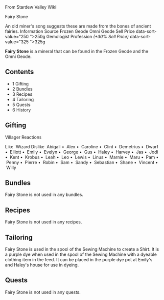 From Stardew Valley Wiki

Fairy Stone

An old miner's song suggests these are made from the bones of ancient fairies. Information Source Frozen Geode Omni Geode Sell Price data-sort-value="250 "&gt;250g Gemologist Profession *(+30% Sell Price)* data-sort-value="325 "&gt;325g

**Fairy Stone** is a mineral that can be found in the Frozen Geode and the Omni Geode.

## Contents

- 1 Gifting
- 2 Bundles
- 3 Recipes
- 4 Tailoring
- 5 Quests
- 6 History

## Gifting

Villager Reactions

Like  Wizard Dislike  Abigail •  Alex •  Caroline •  Clint •  Demetrius •  Dwarf •  Elliott •  Emily •  Evelyn •  George •  Gus •  Haley •  Harvey •  Jas •  Jodi •  Kent •  Krobus •  Leah •  Leo •  Lewis •  Linus •  Marnie •  Maru •  Pam •  Penny •  Pierre •  Robin •  Sam •  Sandy •  Sebastian •  Shane •  Vincent •  Willy

## Bundles

Fairy Stone is not used in any bundles.

## Recipes

Fairy Stone is not used in any recipes.

## Tailoring

Fairy Stone is used in the spool of the Sewing Machine to create a Shirt. It is a purple dye when used in the spool of the Sewing Machine with a dyeable clothing item in the feed. It can be placed in the purple dye pot at Emily's and Haley's house for use in dyeing.

## Quests

Fairy Stone is not used in any quests.